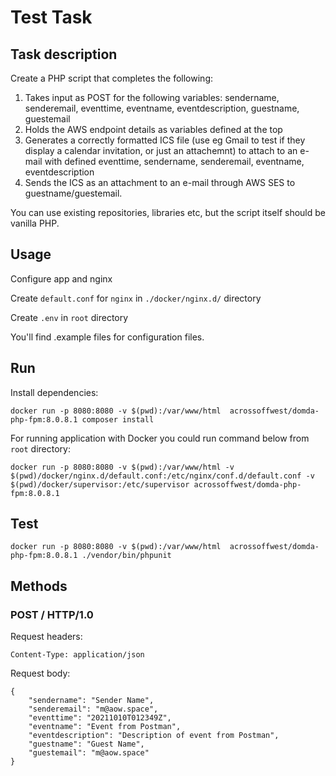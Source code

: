# Test Task

## Task description

Create a PHP script that completes the following:

1. Takes input as POST for the following variables:
   sendername, senderemail, eventtime, eventname, eventdescription, guestname, guestemail
2. Holds the AWS endpoint details as variables defined at the top
3. Generates a correctly formatted ICS file (use eg Gmail to test if they display a calendar invitation, or just an attachemnt) to attach to an e-mail with defined eventtime, sendername, senderemail, eventname, eventdescription
4. Sends the ICS as an attachment to an e-mail through AWS SES to guestname/guestemail.

You can use existing repositories, libraries etc, but the script itself should be vanilla PHP.

## Usage
Configure app and nginx

Create `default.conf` for `nginx` in `./docker/nginx.d/` directory

Create `.env` in `root` directory

You'll find .example files for configuration files.


## Run

Install dependencies:

    docker run -p 8080:8080 -v $(pwd):/var/www/html  acrossoffwest/domda-php-fpm:8.0.8.1 composer install

For running application with Docker you could run command below from `root` directory:

    docker run -p 8080:8080 -v $(pwd):/var/www/html -v $(pwd)/docker/nginx.d/default.conf:/etc/nginx/conf.d/default.conf -v $(pwd)/docker/supervisor:/etc/supervisor acrossoffwest/domda-php-fpm:8.0.8.1

## Test

    docker run -p 8080:8080 -v $(pwd):/var/www/html  acrossoffwest/domda-php-fpm:8.0.8.1 ./vendor/bin/phpunit

## Methods

### POST / HTTP/1.0
    
Request headers:
    
    Content-Type: application/json
    
Request body:

    {
        "sendername": "Sender Name",
        "senderemail": "m@aow.space",
        "eventtime": "20211010T012349Z",
        "eventname": "Event from Postman",
        "eventdescription": "Description of event from Postman",
        "guestname": "Guest Name",
        "guestemail": "m@aow.space"
    }
